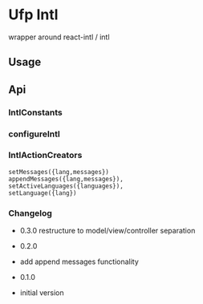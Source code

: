 # Ufp Intl

wrapper around react-intl / intl 


## Usage
        

## Api

### IntlConstants 

### configureIntl 

### IntlActionCreators 


    setMessages({lang,messages})
    appendMessages({lang,messages}),
    setActiveLanguages({languages}),
    setLanguage({lang})

### Changelog

- 0.3.0 restructure to model/view/controller separation

- 0.2.0
- add append messages functionality

- 0.1.0 
- initial version

         
